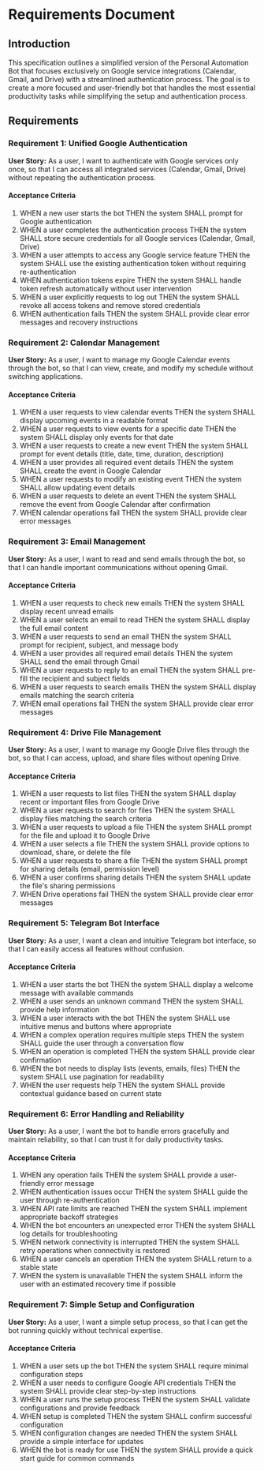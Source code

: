 # Requirements Document

## Introduction

This specification outlines a simplified version of the Personal Automation Bot that focuses exclusively on Google service integrations (Calendar, Gmail, and Drive) with a streamlined authentication process. The goal is to create a more focused and user-friendly bot that handles the most essential productivity tasks while simplifying the setup and authentication process.

## Requirements

### Requirement 1: Unified Google Authentication

**User Story:** As a user, I want to authenticate with Google services only once, so that I can access all integrated services (Calendar, Gmail, Drive) without repeating the authentication process.

#### Acceptance Criteria

1. WHEN a new user starts the bot THEN the system SHALL prompt for Google authentication
2. WHEN a user completes the authentication process THEN the system SHALL store secure credentials for all Google services (Calendar, Gmail, Drive)
3. WHEN a user attempts to access any Google service feature THEN the system SHALL use the existing authentication token without requiring re-authentication
4. WHEN authentication tokens expire THEN the system SHALL handle token refresh automatically without user intervention
5. WHEN a user explicitly requests to log out THEN the system SHALL revoke all access tokens and remove stored credentials
6. WHEN authentication fails THEN the system SHALL provide clear error messages and recovery instructions

### Requirement 2: Calendar Management

**User Story:** As a user, I want to manage my Google Calendar events through the bot, so that I can view, create, and modify my schedule without switching applications.

#### Acceptance Criteria

1. WHEN a user requests to view calendar events THEN the system SHALL display upcoming events in a readable format
2. WHEN a user requests to view events for a specific date THEN the system SHALL display only events for that date
3. WHEN a user requests to create a new event THEN the system SHALL prompt for event details (title, date, time, duration, description)
4. WHEN a user provides all required event details THEN the system SHALL create the event in Google Calendar
5. WHEN a user requests to modify an existing event THEN the system SHALL allow updating event details
6. WHEN a user requests to delete an event THEN the system SHALL remove the event from Google Calendar after confirmation
7. WHEN calendar operations fail THEN the system SHALL provide clear error messages

### Requirement 3: Email Management

**User Story:** As a user, I want to read and send emails through the bot, so that I can handle important communications without opening Gmail.

#### Acceptance Criteria

1. WHEN a user requests to check new emails THEN the system SHALL display recent unread emails
2. WHEN a user selects an email to read THEN the system SHALL display the full email content
3. WHEN a user requests to send an email THEN the system SHALL prompt for recipient, subject, and message body
4. WHEN a user provides all required email details THEN the system SHALL send the email through Gmail
5. WHEN a user requests to reply to an email THEN the system SHALL pre-fill the recipient and subject fields
6. WHEN a user requests to search emails THEN the system SHALL display emails matching the search criteria
7. WHEN email operations fail THEN the system SHALL provide clear error messages

### Requirement 4: Drive File Management

**User Story:** As a user, I want to manage my Google Drive files through the bot, so that I can access, upload, and share files without opening Drive.

#### Acceptance Criteria

1. WHEN a user requests to list files THEN the system SHALL display recent or important files from Google Drive
2. WHEN a user requests to search for files THEN the system SHALL display files matching the search criteria
3. WHEN a user requests to upload a file THEN the system SHALL prompt for the file and upload it to Google Drive
4. WHEN a user selects a file THEN the system SHALL provide options to download, share, or delete the file
5. WHEN a user requests to share a file THEN the system SHALL prompt for sharing details (email, permission level)
6. WHEN a user confirms sharing details THEN the system SHALL update the file's sharing permissions
7. WHEN Drive operations fail THEN the system SHALL provide clear error messages

### Requirement 5: Telegram Bot Interface

**User Story:** As a user, I want a clean and intuitive Telegram bot interface, so that I can easily access all features without confusion.

#### Acceptance Criteria

1. WHEN a user starts the bot THEN the system SHALL display a welcome message with available commands
2. WHEN a user sends an unknown command THEN the system SHALL provide help information
3. WHEN a user interacts with the bot THEN the system SHALL use intuitive menus and buttons where appropriate
4. WHEN a complex operation requires multiple steps THEN the system SHALL guide the user through a conversation flow
5. WHEN an operation is completed THEN the system SHALL provide clear confirmation
6. WHEN the bot needs to display lists (events, emails, files) THEN the system SHALL use pagination for readability
7. WHEN the user requests help THEN the system SHALL provide contextual guidance based on current state

### Requirement 6: Error Handling and Reliability

**User Story:** As a user, I want the bot to handle errors gracefully and maintain reliability, so that I can trust it for daily productivity tasks.

#### Acceptance Criteria

1. WHEN any operation fails THEN the system SHALL provide a user-friendly error message
2. WHEN authentication issues occur THEN the system SHALL guide the user through re-authentication
3. WHEN API rate limits are reached THEN the system SHALL implement appropriate backoff strategies
4. WHEN the bot encounters an unexpected error THEN the system SHALL log details for troubleshooting
5. WHEN network connectivity is interrupted THEN the system SHALL retry operations when connectivity is restored
6. WHEN a user cancels an operation THEN the system SHALL return to a stable state
7. WHEN the system is unavailable THEN the system SHALL inform the user with an estimated recovery time if possible

### Requirement 7: Simple Setup and Configuration

**User Story:** As a user, I want a simple setup process, so that I can get the bot running quickly without technical expertise.

#### Acceptance Criteria

1. WHEN a user sets up the bot THEN the system SHALL require minimal configuration steps
2. WHEN a user needs to configure Google API credentials THEN the system SHALL provide clear step-by-step instructions
3. WHEN a user runs the setup process THEN the system SHALL validate configurations and provide feedback
4. WHEN setup is completed THEN the system SHALL confirm successful configuration
5. WHEN configuration changes are needed THEN the system SHALL provide a simple interface for updates
6. WHEN the bot is ready for use THEN the system SHALL provide a quick start guide for common commands
